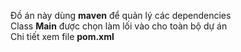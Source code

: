 Đồ án này dùng <b>maven</b> để quản lý các dependencies<br>
Class <b>Main</b> được chọn làm lối vào cho toàn bộ dự án<br>
Chi tiết xem file <b>pom.xml</b>